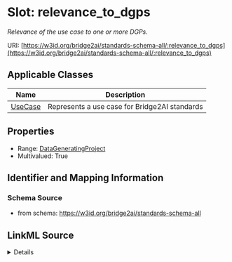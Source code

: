 # Slot: relevance_to_dgps
_Relevance of the use case to one or more DGPs._


URI: [https://w3id.org/bridge2ai/standards-schema-all/:relevance_to_dgps](https://w3id.org/bridge2ai/standards-schema-all/:relevance_to_dgps)



<!-- no inheritance hierarchy -->




## Applicable Classes

| Name | Description |
| --- | --- |
[UseCase](UseCase.md) | Represents a use case for Bridge2AI standards






## Properties

* Range: [DataGeneratingProject](DataGeneratingProject.md)
* Multivalued: True








## Identifier and Mapping Information







### Schema Source


* from schema: https://w3id.org/bridge2ai/standards-schema-all




## LinkML Source

<details>
```yaml
name: relevance_to_dgps
description: Relevance of the use case to one or more DGPs.
from_schema: https://w3id.org/bridge2ai/standards-schema-all
rank: 1000
multivalued: true
alias: relevance_to_dgps
domain_of:
- UseCase
range: DataGeneratingProject

```
</details>